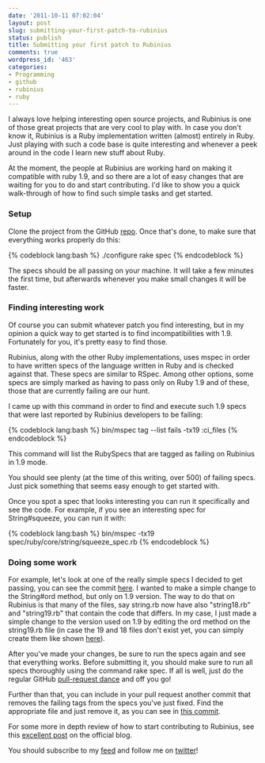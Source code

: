 ```yaml
---
date: '2011-10-11 07:02:04'
layout: post
slug: submitting-your-first-patch-to-rubinius
status: publish
title: Submitting your first patch to Rubinius
comments: true
wordpress_id: '463'
categories:
- Programming
- github
- rubinius
- ruby
---
```


I always love helping interesting open source projects, and Rubinius is one of those great projects that are very cool to play with. In case you don't know it, Rubinius is a Ruby implementation written (almost) entirely in Ruby. Just playing with such a code base is quite interesting and whenever a peek around in the code I learn new stuff about Ruby.

At the moment, the people at Rubinius are working hard on making it compatible with ruby 1.9, and so there are a lot of easy changes that are waiting for you to do and start contributing. I'd like to show you a quick walk-through of how to find such simple tasks and get started.


### Setup


Clone the project from the GitHub [repo](https://github.com/rubinius/rubinius). Once that's done, to make sure that everything works properly do this:

{% codeblock lang:bash %}
./configure
rake spec
{% endcodeblock %}

The specs should be all passing on your machine. It will take a few minutes the first time, but afterwards whenever you make small changes it will be faster.


### Finding interesting work


Of course you can submit whatever patch you find interesting, but in my opinion a quick way to get started is to find incompatibilities with 1.9. Fortunately for you, it's pretty easy to find those.

Rubinius, along with the other Ruby implementations, uses mspec in order to have written specs of the language written in Ruby and is checked against that. These specs are similar to RSpec. Among other options, some specs are simply marked as having to pass only on Ruby 1.9 and of these, those that are currently failing are our hunt.

I came up with this command in order to find and execute such 1.9 specs that were last reported by Rubinius developers to be failing:

{% codeblock lang:bash %}
bin/mspec tag --list fails -tx19 :ci_files
{% endcodeblock %}

This command will list the RubySpecs that are tagged as failing on Rubinius in 1.9 mode.

You should see plenty (at the time of this writing, over 500) of failing specs. Just pick something that seems easy enough to get started with.

Once you spot a spec that looks interesting you can run it specifically and see the code. For example, if you see an interesting spec for String#squeeze, you can run it with:

{% codeblock lang:bash %}
bin/mspec -tx19 spec/ruby/core/string/squeeze_spec.rb
{% endcodeblock %}


### Doing some work


For example, let's look at one of the really simple specs I decided to get passing, you can see the commit [here](https://github.com/rubinius/rubinius/commit/723fc5ee6c57267c92744b24a100c595375ef39c). I wanted to make a simple change to the String#ord method, but only on 1.9 version. The way to do that on Rubinius is that many of the files, say string.rb now have also "string18.rb" and "string19.rb" that contain the code that differs. In my case, I just made a simple change to the version used on 1.9 by editing the ord method on the string19.rb file (in case the 19 and 18 files don't exist yet, you can simply create them like shown [here](https://github.com/rubinius/rubinius/commit/42fe03c5e6b82b712dcdbdf5875581f854e21af7)).

After you've made your changes, be sure to run the specs again and see that everything works. Before submitting it, you should make sure to run all specs thoroughly using the command rake spec. If all is well, just do the regular GitHub [pull-request dance](http://help.github.com/send-pull-requests/) and off you go!

Further than that, you can include in your pull request another commit that removes the failing tags from the specs you've just fixed. Find the appropriate file and just remove it, as you can see in [this commit](https://github.com/rubinius/rubinius/commit/bfde3637a454eade1972a636dd8a1ad05d9fdc57).

For some more in depth review of how to start contributing to Rubinius, see this [excellent post](http://rubini.us/2011/10/18/contributing-to-rubinius/) on the official blog.

You should subscribe to my [feed](http://feeds.feedburner.com/TheCodeDump) and follow me on [twitter](http://twitter.com/avivby)!
